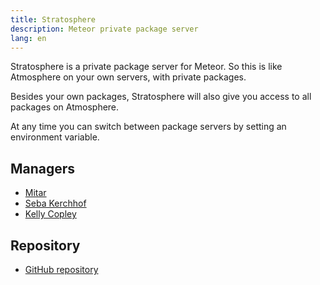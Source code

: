 ```yaml
---
title: Stratosphere
description: Meteor private package server
lang: en
---
```


Stratosphere is a private package server for Meteor. So this is like Atmosphere on your own servers, with private packages.

Besides your own packages, Stratosphere will also give you access to all packages on Atmosphere.

At any time you can switch between package servers by setting an environment variable.

## Managers
* [Mitar](https://github.com/sponsors/mitar)
* [Seba Kerchhof](https://github.com/sebakerckhof)
* [Kelly Copley](https://github.com/sponsors/copleykj/)

## Repository
* [GitHub repository](https://github.com/Meteor-Community-Packages/stratosphere)
